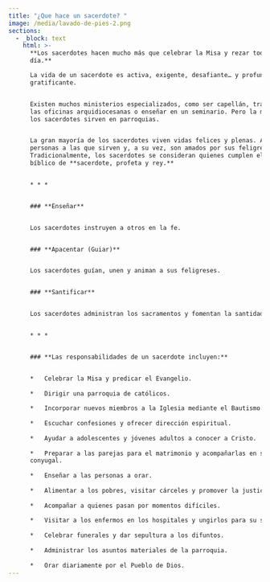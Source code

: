 ```yaml
---
title: "¿Que hace un sacerdote? "
image: /media/lavado-de-pies-2.png
sections:
  - _block: text
    html: >-
      **Los sacerdotes hacen mucho más que celebrar la Misa y rezar todo el
      día.**  

      La vida de un sacerdote es activa, exigente, desafiante… y profundamente
      gratificante.


      Existen muchos ministerios especializados, como ser capellán, trabajar en
      las oficinas arquidiocesanas o enseñar en un seminario. Pero la mayoría de
      los sacerdotes sirven en parroquias.


      La gran mayoría de los sacerdotes viven vidas felices y plenas. Aman a las
      personas a las que sirven y, a su vez, son amados por sus feligreses.
      Tradicionalmente, los sacerdotes se consideran quienes cumplen el papel
      bíblico de **sacerdote, profeta y rey.**


      * * *


      ### **Enseñar**


      Los sacerdotes instruyen a otros en la fe.


      ### **Apacentar (Guiar)**


      Los sacerdotes guían, unen y animan a sus feligreses.


      ### **Santificar**


      Los sacerdotes administran los sacramentos y fomentan la santidad.


      * * *


      ### **Las responsabilidades de un sacerdote incluyen:**


      *   Celebrar la Misa y predicar el Evangelio.
          
      *   Dirigir una parroquia de católicos.
          
      *   Incorporar nuevos miembros a la Iglesia mediante el Bautismo.
          
      *   Escuchar confesiones y ofrecer dirección espiritual.
          
      *   Ayudar a adolescentes y jóvenes adultos a conocer a Cristo.
          
      *   Preparar a las parejas para el matrimonio y acompañarlas en su vida
      conyugal.
          
      *   Enseñar a las personas a orar.
          
      *   Alimentar a los pobres, visitar cárceles y promover la justicia.
          
      *   Acompañar a quienes pasan por momentos difíciles.
          
      *   Visitar a los enfermos en los hospitales y ungirlos para su sanación.
          
      *   Celebrar funerales y dar sepultura a los difuntos.
          
      *   Administrar los asuntos materiales de la parroquia.
          
      *   Orar diariamente por el Pueblo de Dios.
---
```


